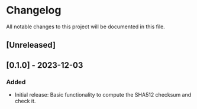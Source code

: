 # Changelog

All notable changes to this project will be documented in this file.

## [Unreleased]

## [0.1.0] - 2023-12-03

### Added

- Initial release: Basic functionality to compute the SHA512 checksum and check it.

